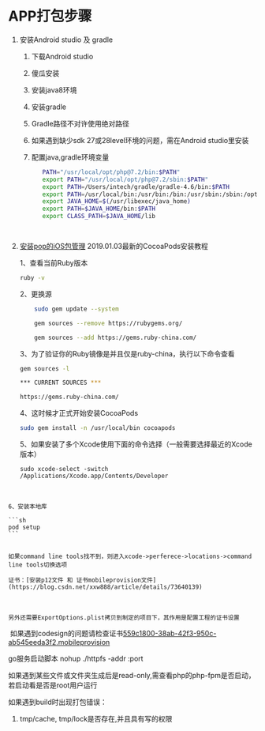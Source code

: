 # APP打包步骤 

1. 安装Android studio 及 gradle

   1. 下载Android studio

   2. 傻瓜安装

   3. 安装java8环境

   4. 安装gradle

   5. Gradle路径不对许使用绝对路径

   6. 如果遇到缺少sdk 27或28level环境的问题，需在Android studio里安装

   7. 配置java,gradle环境变量

       ```bash
          PATH="/usr/local/opt/php@7.2/bin:$PATH"
          export PATH="/usr/local/opt/php@7.2/sbin:$PATH"
          export PATH=/Users/intech/gradle/gradle-4.6/bin:$PATH
          export PATH=/usr/local/bin:/usr/bin:/bin:/usr/sbin:/sbin:/opt/X11/bin:/usr/local/ant/bin:/opt/reverse:$PATH
          export JAVA_HOME=$(/usr/libexec/java_home)
          export PATH=$JAVA_HOME/bin:$PATH
          export CLASS_PATH=$JAVA_HOME/lib
       ```
      ```
   
      
      ```

2. [安装pop的iOS包管理](https://www.jianshu.com/p/f43b5964f582)
    2019.01.03最新的CocoaPods安装教程

     1、查看当前Ruby版本

    ```bash
    ruby -v
    ```

    2、更换源

    ```bash
        sudo gem update --system
    
        gem sources --remove https://rubygems.org/
    
        gem sources --add https://gems.ruby-china.com/
    ```

    3、为了验证你的Ruby镜像是并且仅是ruby-china，执行以下命令查看

    ```sh
    gem sources -l
    
    *** CURRENT SOURCES ***
    
    https://gems.ruby-china.com/
    ```


    4、这时候才正式开始安装CocoaPods
    
    ```sh
    sudo gem install -n /usr/local/bin cocoapods
    ```

    5、如果安装了多个Xcode使用下面的命令选择（一般需要选择最近的Xcode版本）
    
    ```
    sudo xcode-select -switch /Applications/Xcode.app/Contents/Developer
    ```


​    

    6、安装本地库
    
    ```sh
    pod setup
    ```


    如果command line tools找不到，则进入xcode->perferece->locations->command line tools切换选项
    
    证书：[安装p12文件 和 证书mobileprovision文件](https://blog.csdn.net/xxw888/article/details/73640139)


​    


	另外还需要ExportOptions.plist拷贝到制定的项目下，其作用是配置工程的证书设置



​	如果遇到codesign的问题请检查证书[559c1800-38ab-42f3-950c-ab545eeda3f2.mobileprovision](https://raw.githubusercontent.com/loveagri/note/master/ud-file/)



go服务启动脚本 nohup ./httpfs -addr :port

如果遇到某些文件或文件夹生成后是read-only,需查看php的php-fpm是否启动，若启动看是否是root用户运行

如果遇到build时出现打包错误：

1. tmp/cache, tmp/lock是否存在,并且具有写的权限
